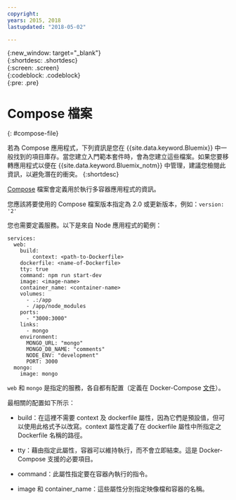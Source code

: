 ```yaml
---
copyright:
years: 2015, 2018
lastupdated: "2018-05-02"

---
```


{:new_window: target="_blank"}  
{:shortdesc: .shortdesc}  
{:screen: .screen}  
{:codeblock: .codeblock}  
{:pre: .pre}  

# Compose 檔案
{: #compose-file}

若為 Compose 應用程式，下列資訊是您在 {{site.data.keyword.Bluemix}} 中一般找到的項目庫存。當您建立入門範本套件時，會為您建立這些檔案。如果您要移轉應用程式以便在 {{site.data.keyword.Bluemix_notm}} 中管理，建議您檢閱此資訊，以避免潛在的衝突。
{:shortdesc}

[Compose](https://docs.docker.com/compose/overview/) 檔案會定義用於執行多容器應用程式的資訊。

您應該將要使用的 Compose 檔案版本指定為 2.0 或更新版本，例如：`version: '2'`

您也需要定義服務。以下是來自 Node 應用程式的範例：
```
services:
  web:
    build:
    	context: <path-to-Dockerfile>
	dockerfile: <name-of-Dockerfile>
    tty: true
    command: npm run start-dev
    image: <image-name>
    container_name: <container-name>
    volumes:
      - .:/app
      - /app/node_modules
    ports:
      - "3000:3000"
    links:
      - mongo
    environment:
      MONGO_URL: "mongo"
      MONGO_DB_NAME: "comments"
      NODE_ENV: "development"
      PORT: 3000
  mongo:
    image: mongo
```

`web` 和 `mongo` 是指定的服務，各自都有配置（定義在 Docker-Compose [文件](https://docs.docker.com/compose/compose-file/compose-file-v2/)）。

最相關的配置如下所示：

* build：在這裡不需要 context 及 dockerfile 屬性，因為它們是預設值，但可以使用此格式予以改寫。context 屬性定義了在 dockerfile 屬性中所指定之 Dockerfile 名稱的路徑。

* tty：藉由指定此屬性，容器可以維持執行，而不會立即結束。這是 Docker-Compose 支援的必要項目。

* command：此屬性指定要在容器內執行的指令。

* image 和 container_name：這些屬性分別指定映像檔和容器的名稱。


